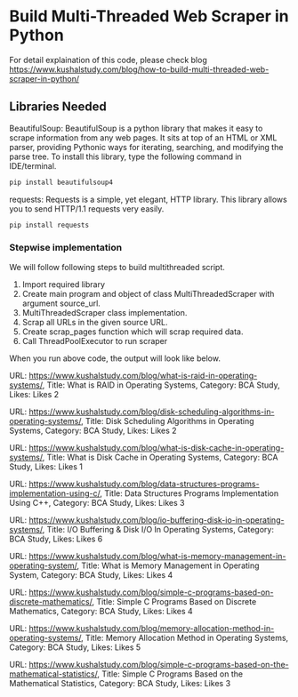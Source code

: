 # Build Multi-Threaded Web Scraper in Python

For detail explaination of this code, please check blog https://www.kushalstudy.com/blog/how-to-build-multi-threaded-web-scraper-in-python/

## Libraries Needed
BeautifulSoup: BeautifulSoup is a python library that makes it easy to scrape information from any web pages. It sits at top of an HTML or XML parser, providing Pythonic ways for iterating, searching, and modifying the parse tree. To install this library, type the following command in IDE/terminal.

```bash
pip install beautifulsoup4
```
requests: Requests is a simple, yet elegant, HTTP library. This library allows you to send HTTP/1.1 requests very easily.

```bash
pip install requests
```
### Stepwise implementation
We will follow following steps to build multithreaded script.
1. Import required library
2. Create main program and object of class MultiThreadedScraper with argument source_url.
3. MultiThreadedScraper class implementation. 
4. Scrap all URLs in the given source URL.
5. Create scrap_pages function which will scrap required data.
6. Call ThreadPoolExecutor to run scraper

When you run above code, the output will look like below.

URL: https://www.kushalstudy.com/blog/what-is-raid-in-operating-systems/, Title: What is RAID in Operating Systems, Category: BCA Study, Likes: Likes 2

URL: https://www.kushalstudy.com/blog/disk-scheduling-algorithms-in-operating-systems/, Title: Disk Scheduling Algorithms in Operating Systems, Category: BCA Study, Likes: Likes 2

URL: https://www.kushalstudy.com/blog/what-is-disk-cache-in-operating-systems/, Title: What is Disk Cache in Operating Systems, Category: BCA Study, Likes: Likes 1

URL: https://www.kushalstudy.com/blog/data-structures-programs-implementation-using-c/, Title: Data Structures Programs Implementation Using C++, Category: BCA Study, Likes: Likes 3

URL: https://www.kushalstudy.com/blog/io-buffering-disk-io-in-operating-systems/, Title: I/O Buffering & Disk I/O In Operating Systems, Category: BCA Study, Likes: Likes 6

URL: https://www.kushalstudy.com/blog/what-is-memory-management-in-operating-system/, Title: What is Memory Management in Operating System, Category: BCA Study, Likes: Likes 4

URL: https://www.kushalstudy.com/blog/simple-c-programs-based-on-discrete-mathematics/, Title: Simple C Programs Based on Discrete Mathematics, Category: BCA Study, Likes: Likes 4

URL: https://www.kushalstudy.com/blog/memory-allocation-method-in-operating-systems/, Title: Memory Allocation Method in Operating Systems, Category: BCA Study, Likes: Likes 5

URL: https://www.kushalstudy.com/blog/simple-c-programs-based-on-the-mathematical-statistics/, Title: Simple C Programs Based on the Mathematical Statistics, Category: BCA Study, Likes: Likes 3
